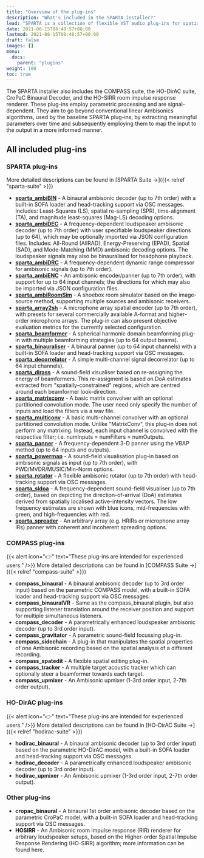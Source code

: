 ```yaml
---
title: "Overview of the plug-ins"
description: "What's included in the SPARTA installer?"
lead: "SPARTA is a collection of flexible VST audio plug-ins for spatial audio production, reproduction and visualisation, developed primarily by members of the Acoustics Lab at Aalto University, Finland."
date: 2021-08-15T08:48:57+00:00
lastmod: 2021-08-15T08:48:57+00:00
draft: false
images: []
menu:
  docs:
    parent: "plugins"
weight: 100
toc: true
---
```


The SPARTA installer also includes the COMPASS suite, the HO-DirAC suite, CroPaC Binaural Decoder, and the HO-SIRR room impulse response renderer. 
These plug-ins employ parametric processing and are signal-dependent. They aim to go beyond conventional linear Ambisonics algorithms, used by the baseline SPARTA plug-ins, by extracting meaningful parameters over time and subsequently employing them to map the input to the output in a more informed manner.

## All included plug-ins

### SPARTA plug-ins

More detailed descriptions can be found in [SPARTA Suite →]({{< relref "sparta-suite" >}})

* [**sparta_ambiBIN**](../sparta-suite/#ambibin) - A binaural ambisonic decoder (up to 7th order) with a built-in SOFA loader and head-tracking support via OSC messages. Includes: Least-Squares (LS), spatial re-sampling (SPR), time-alignment (TA), and magnitude least-squares (Mag-LS) decoding options.
* [**sparta_ambiDEC**](../sparta-suite/#ambidec) - A frequency-dependent loudspeaker ambisonic decoder (up to 7th order) with user specifiable loudspeaker directions (up to 64), which may be optionally imported via JSON configuration files. Includes: All-Round (AllRAD), Energy-Preserving (EPAD), Spatial (SAD), and Mode-Matching (MMD) ambisonic decoding options. The loudspeaker signals may also be binauralised for headphone playback.
* [**sparta_ambiDRC**](../sparta-suite/#ambidrc) - A frequency-dependent dynamic range compressor for ambisonic signals (up to 7th order).
* [**sparta_ambiENC**](../sparta-suite/#ambienc) - An ambisonic encoder/panner (up to 7th order), with support for up to 64 input channels; the directions for which may also be imported via JSON configuration files.
* [**sparta_ambiRoomSim**](../sparta-suite/#ambiroomsim) - A shoebox room simulator based on the image-source method, supporting multiple sources and ambisonic receivers..
* [**sparta_array2sh**](../sparta-suite/#array2sh) - A microphone array spatial encoder (up to 7th order), with presets for several commercially available A-format and higher-order microphone arrays. The plug-in can also present objective evaluation metrics for the currently selected configuration.
* [**sparta_beamformer**](../sparta-suite/#beamformer) - A spherical harmonic domain beamforming plug-in with multiple beamforming strategies (up to 64 output beams).
* [**sparta_binauraliser**](../sparta-suite/#binauraliser) - A binaural panner (up to 64 input channels) with a built-in SOFA loader and head-tracking support via OSC messages.
* [**sparta_decorrelator**](../sparta-suite/#decorrelator) - A simple multi-channel signal decorrelator (up to 64 input channels).
* [**sparta_dirass**](../sparta-suite/#dirass) - A sound-field visualiser based on re-assigning the energy of beamformers. This re-assigment is based on DoA estimates extracted from "spatially-constrained" regions, which are centred around each beamformer look-direction.
* [**sparta_matrixconv**](../sparta-suite/#matrixconv) - A basic matrix convolver with an optional partitioned convolution mode. The user need only specify the number of inputs and load the filters via a wav file.
* [**sparta_multiconv**](../sparta-suite/#multiconv) - A basic multi-channel convolver with an optional partitioned convolution mode. Unlike "MatrixConv", this plug-in does not perform any matrixing. Instead, each input channel is convolved with the respective filter; i.e. numInputs = numFilters = numOutputs.
* [**sparta_panner**](../sparta-suite/#panner) - A frequency-dependent 3-D panner using the VBAP method (up to 64 inputs and outputs).
* [**sparta_powermap**](../sparta-suite/#powermap) - A sound-field visualisation plug-in based on ambisonic signals as input (up to 7th order), with PWD/MVDR/MUSIC/Min-Norm options.
* [**sparta_rotator**](../sparta-suite/#rotator) - A flexible ambisonic rotator (up to 7th order) with head-tracking support via OSC messages.
* [**sparta_sldoa**](../sparta-suite/#sldoa) - A frequency-dependent sound-field visualiser (up to 7th order), based on depicting the direction-of-arrival (DoA) estimates derived from spatially localised active-intensity vectors. The low frequency estimates are shown with blue icons, mid-frequencies with green, and high-frequencies with red.
* [**sparta_spreader**](../sparta-suite/#spreader) - An arbitrary array (e.g. HRIRs or microphone array IRs) panner with coherent and incoherent spreading options.

### COMPASS plug-ins
{{< alert icon="👉" text="These plug-ins are intended for experienced users." />}}
More detailed descriptions can be found in [COMPASS Suite →]({{< relref "compass-suite" >}})

* **compass_binaural** - A binaural ambisonic decoder (up to 3rd order input) based on the parametric COMPASS model, with a built-in SOFA loader and head-tracking support via OSC messages.
* **compass_binauralVR** - Same as the compass_binaural plugin, but also supporting listener translation around the receiver position and support for multiple simultaneous listeners.
* **compass_decoder** - A parametrically enhanced loudspeaker ambisonic decoder (up to 3rd order input).
* **compass_gravitator** - A parametric sound-field focussing plug-in.
* **compass_sidechain** - A plug-in that manipulates the spatial properties of one Ambisonic recording based on the spatial analysis of a different recording.
* **compass_spatedit** - A flexible spatial editing plug-in.
* **compass_tracker** - A multiple target acoustic tracker which can optionally steer a beamformer towards each target.
* **compass_upmixer** - An Ambisonic upmixer (1-3rd order input, 2-7th order output).

### HO-DirAC plug-ins
{{< alert icon="👉" text="These plug-ins are intended for experienced users." />}}
More detailed descriptions can be found in [HO-DirAC Suite →]({{< relref "hodirac-suite" >}})

* **hodirac_binaural** - A binaural ambisonic decoder (up to 3rd order input) based on the parametric HO-DirAC model, with a built-in SOFA loader and head-tracking support via OSC messages.
* **hodirac_decoder** - A parametrically enhanced loudspeaker ambisonic decoder (up to 3rd order input).
* **hodirac_upmixer** - An Ambisonic upmixer (1-3rd order input, 2-7th order output).

### Other plug-ins
* **cropac_binaural** - A binaural 1st order ambisonic decoder based on the parametric CroPaC model, with a built-in SOFA loader and head-tracking support via OSC messages.
* **HOSIRR** - An Ambisonic room impulse response (RIR) renderer for arbitrary loudspeaker setups, based on the Higher-order Spatial Impulse Response Rendering (HO-SIRR) algorithm; more information can be found here.